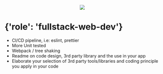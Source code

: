 <p align="center">
    <img  alg="Eclipx" src="http://eclipxgroup.com/wp-content/themes/reverie-master/img/template/eclipx-group-logo.png" />
</p>

# {'role': 'fullstack-web-dev'}

- CI/CD pipeline, i.e: eslint, prettier
- More Unit tested
- Webpack / tree shaking
- Readme on code design, 3rd party library and the use in your app
- Elaborate your selection of 3rd party tools/libraries and coding principle you apply in your code
